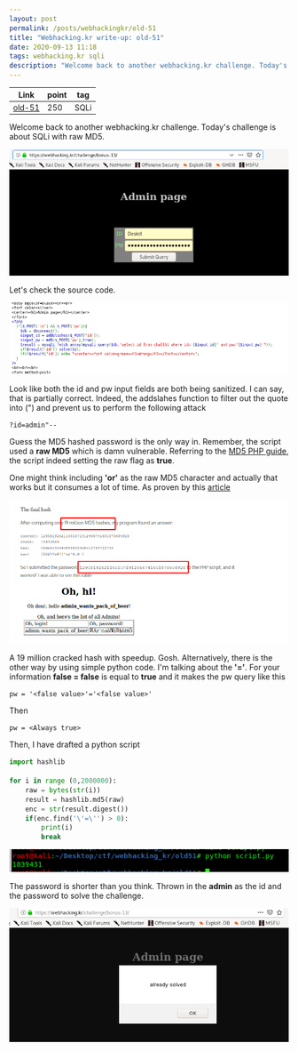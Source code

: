 ```yaml
---
layout: post
permalink: /posts/webhackingkr/old-51
title: "Webhacking.kr write-up: old-51"
date: 2020-09-13 11:18
tags: webhacking.kr sqli
description: "Welcome back to another webhacking.kr challenge. Today's challenge is about SQLi with raw MD5."
---
```


Link | point | tag
-----|-------|----
[old-51](https://webhacking.kr/challenge/bonus-13/) | 250 | SQLi

Welcome back to another webhacking.kr challenge. Today's challenge is about SQLi with raw MD5.

![question](/assets/images/webhackingkr/2020-09-13-old-51/1.png)

Let's check the source code.

![source](/assets/images/webhackingkr/2020-09-13-old-51/2.png)

Look like both the id and pw input fields are both being sanitized. I can say, that is partially correct. Indeed, the addslahes function to filter out the quote into (\") and prevent us to perform the following attack

```
?id=admin"--
```

Guess the MD5 hashed password is the only way in. Remember, the script used a **raw MD5** which is damn vulnerable. Referring to the [MD5 PHP guide](https://www.php.net/manual/en/function.md5.php), the script indeed setting the raw flag as **true**.

One might think including **'or'** as the raw MD5 character and actually that works but it consumes a lot of time. As proven by this [article](https://cvk.posthaven.com/sql-injection-with-raw-md5-hashes)

![19M](/assets/images/webhackingkr/2020-09-13-old-51/3.png)

A 19 million cracked hash with speedup. Gosh. Alternatively, there is the other way by using simple python code. I'm talking about the **'='**. For your information **false = false** is equal to **true** and it makes the pw query like this

```
pw = '<false value>'='<false value>'
```

Then

```
pw = <Always true>
```

Then, I have drafted a python script

```python
import hashlib

for i in range (0,2000000):
	raw = bytes(str(i))
	result = hashlib.md5(raw)
	enc = str(result.digest())
	if(enc.find('\'=\'') > 0):
		print(i)
		break
```

![pass](/assets/images/webhackingkr/2020-09-13-old-51/4.png)

The password is shorter than you think. Thrown in the **admin** as the id and the password to solve the challenge.

![solve](/assets/images/webhackingkr/2020-09-13-old-51/5.png)
